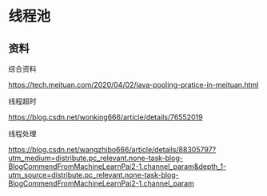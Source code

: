 # 线程池



## 资料

综合资料



https://tech.meituan.com/2020/04/02/java-pooling-pratice-in-meituan.html



线程超时

https://blog.csdn.net/wonking666/article/details/76552019

线程处理

https://blog.csdn.net/wangzhibo666/article/details/88305797?utm_medium=distribute.pc_relevant.none-task-blog-BlogCommendFromMachineLearnPai2-1.channel_param&depth_1-utm_source=distribute.pc_relevant.none-task-blog-BlogCommendFromMachineLearnPai2-1.channel_param